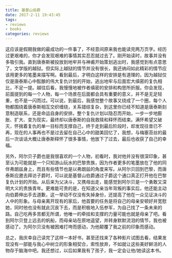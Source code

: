 ```yaml
---
title: 基督山伯爵
date: 2017-2-11 19:43:45
tags: 
- reviews
- books
categories: reviews
---
```


这应该是假期我做的最成功的一件事了，不经意间原来我也能读完两万页字。经历过更艰难的，你才会发现艰难的事情其实忍忍就过去了。刚开始读时，故事并没有多吸引我。直到唐泰斯被投放到地牢并与神甫开始策划逃出时，我感觉到有点意思了，文学版的越狱。但实际上越狱的情节并没有很长，我还纳闷如此精彩的情节应该用更多的笔墨来描写啊。看到最后，才明白这样的安排是有道理的，因为越狱仅仅是唐泰斯心中酝酿的伟大复仇计划的开始，逃出地牢与后面宏大缜密的复仇相比，不足一提。越往后看，我慢慢地被作者缜密的安排和构思所折服。你会发现，前面提到的每一个人物，每一个场景在后面都会具有重要的意义，并不是无足轻重，也不是一闪而过。可以说，到最后，我感觉整个故事又绕成了一个圈，每个人物都围绕着唐泰斯相互交织缠绕，关系错综复杂，到这里你已经不知道是唐泰斯刻意制造联系，还是命运自身的安排。整个复仇计划以隐忍而开始，一步一步地膨胀、扩大、变为现实，最终却以唐泰斯的自我救赎和释怀而结束。满怀希望又破灭，怀揣着复仇的单一目标而支撑自己，终于走到最后阶段时，却发现往昔已不再，现在的人事再也不是过去留在自己心中的甜美回忆了，我想，与梅塞苔丝的最后一次谈话大概让唐泰斯释怀了很多事情，他放下了过去，最后也收获了自己的幸福。

另外，阿尔贝子爵也是我很喜欢的一个人物，初看时，我对他并没有很深印象，甚至认为可能就是一个只知游山玩水的巴黎贵族，因为作者更多的笔墨放在了他的同伴弗朗兹身上，而且有些情节也是以弗朗兹的角度来写。从阿尔贝回到巴黎，而唐泰斯应邀去拜访子爵时，可以说是基督山伯爵通过子爵这个通口真正打开他在巴黎复仇计划的开始。从后来为父决斗，又携母出走，能感觉到阿尔贝是一个勇敢又深明大义的贵族青年。更难能可贵的是，在知道父亲当年背叛的事实后，他还能主动向伯爵伸出手去道歉，这一举动不仅没有失掉身份，还提高了他在一众见证决斗的人中的形象。与母亲离开现有的家后，他首要的任务是将自己的母亲安顿好并宽慰她，同时他也没有就此沉丧下去，而是积极地入伍参军，为自己找了一条未来的路。自己吃再多苦都无所谓，他唯一的牵挂和支撑的力量可能也就是母亲了吧。看到阿尔贝登上远去的帆船，而母亲站在原地遥望，并转身默默流泪的情节，我也被感动了。为阿尔贝没有被困难打垮而感动，为他颠覆了我之前的印象而感动。

总之，我庆幸自己读完了这样一本好书，甚至还找来了各种影片试图去看，结果发现没有一部能与我心中树立的形象相契合，索性放弃，不如就让这些美好鲜活的人物存于脑海中吧。我还想过，以后如果我有了孩子，我一定会让他/她读这本书。
